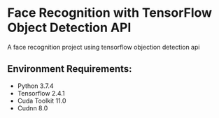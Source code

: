 # Face Recognition with TensorFlow Object Detection API
A face recognition project using tensorflow objection detection api

## Environment Requirements:

* Python 3.7.4
* Tensorflow 2.4.1
* Cuda Toolkit 11.0
* Cudnn 8.0

